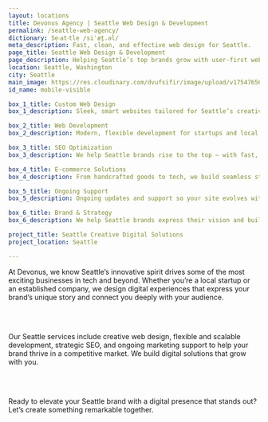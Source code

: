 ```yaml
---
layout: locations
title: Devonus Agency | Seattle Web Design & Development
permalink: /seattle-web-agency/
dictionary: Se‧at‧tle /siˈæt̬.əl/
meta_description: Fast, clean, and effective web design for Seattle.
page_title: Seattle Web Design & Development
page_description: Helping Seattle’s top brands grow with user-first web development.
location: Seattle, Washington
city: Seattle
main_image: https://res.cloudinary.com/dvufsifir/image/upload/v1754765652/seattle_xj0xtz.webp
id_name: mobile-visible

box_1_title: Custom Web Design
box_1_description: Sleek, smart websites tailored for Seattle’s creative and tech-forward businesses.

box_2_title: Web Development
box_2_description: Modern, flexible development for startups and local companies alike.

box_3_title: SEO Optimization
box_3_description: We help Seattle brands rise to the top — with fast, search-optimized websites.

box_4_title: E-commerce Solutions
box_4_description: From handcrafted goods to tech, we build seamless stores that connect with your audience.

box_5_title: Ongoing Support
box_5_description: Ongoing updates and support so your site evolves with your business.

box_6_title: Brand & Strategy
box_6_description: We help Seattle brands express their vision and build with long-term clarity.

project_title: Seattle Creative Digital Solutions  
project_location: Seattle

---
```


At Devonus, we know Seattle’s innovative spirit drives some of the most exciting businesses in tech and beyond. Whether you’re a local startup or an established company, we design digital experiences that express your brand’s unique story and connect you deeply with your audience.

<br>  
<br>

Our Seattle services include creative web design, flexible and scalable development, strategic SEO, and ongoing marketing support to help your brand thrive in a competitive market. We build digital solutions that grow with you.

<br>  
<br>

Ready to elevate your Seattle brand with a digital presence that stands out? Let’s create something remarkable together.
